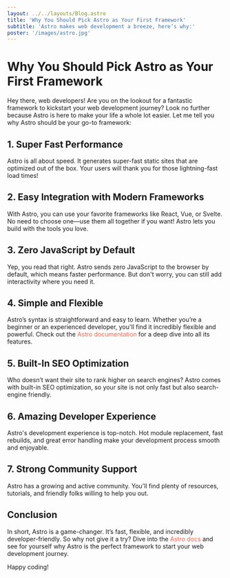 ```yaml
---
layout: ../../layouts/Blog.astro
title: 'Why You Should Pick Astro as Your First Framework'
subtitle: 'Astro makes web development a breeze, here’s why:'
poster: '/images/astro.jpg'
---
```


# Why You Should Pick Astro as Your First Framework

Hey there, web developers! Are you on the lookout for a fantastic framework to kickstart your web development journey? Look no further because Astro is here to make your life a whole lot easier. Let me tell you why Astro should be your go-to framework:

## 1. Super Fast Performance

Astro is all about speed. It generates super-fast static sites that are optimized out of the box. Your users will thank you for those lightning-fast load times!

## 2. Easy Integration with Modern Frameworks

With Astro, you can use your favorite frameworks like React, Vue, or Svelte. No need to choose one—use them all together if you want! Astro lets you build with the tools you love.

## 3. Zero JavaScript by Default

Yep, you read that right. Astro sends zero JavaScript to the browser by default, which means faster performance. But don't worry, you can still add interactivity where you need it.

## 4. Simple and Flexible

Astro’s syntax is straightforward and easy to learn. Whether you’re a beginner or an experienced developer, you'll find it incredibly flexible and powerful. Check out the <a href="https://docs.astro.build" style="color: #FF6347; text-decoration: none;">Astro documentation</a> for a deep dive into all its features.

## 5. Built-In SEO Optimization

Who doesn’t want their site to rank higher on search engines? Astro comes with built-in SEO optimization, so your site is not only fast but also search-engine friendly.

## 6. Amazing Developer Experience

Astro's development experience is top-notch. Hot module replacement, fast rebuilds, and great error handling make your development process smooth and enjoyable.

## 7. Strong Community Support

Astro has a growing and active community. You'll find plenty of resources, tutorials, and friendly folks willing to help you out.

## Conclusion

In short, Astro is a game-changer. It’s fast, flexible, and incredibly developer-friendly. So why not give it a try? Dive into the <a href="https://docs.astro.build" style="color: #FF6347; text-decoration: none;">Astro docs</a> and see for yourself why Astro is the perfect framework to start your web development journey.

Happy coding!
